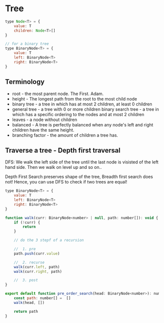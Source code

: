 # Tree

```js
type Node<T> = {
    value: T
    children: Node<T>[]
}

// for a binary tree
type BinaryNode<T> = {
    value: T
    left: BinaryNode<T>
    right: BinaryNode<T>
}
```

## Terminology

- root - the most parent node. The First. Adam.
- height - The longest path from the root to the most child node
- binary tree - a tree in which has at most 2 children, at least 0 children
- general tree - a tree with 0 or more children
  binary search tree - a tree in which has a specific ordering to the nodes and at most 2 children
- leaves - a node without children
- balanced - A tree is perfectly balanced when any node's left and right children have the same height.
- branching factor - the amount of children a tree has.

## Traverse a tree - Depth first traversal

DFS: We walk the left side of the tree until the last node is visisted of the left hand side.
Then we walk on level up and so on..

Depth First Search preserves shape of the tree, Breadth first search does not!
Hence, you can use DFS to check if two trees are equal!

```js
type BinaryNode<T> = {
    value: T
    left: BinaryNode<T>
    right: BinaryNode<T>
}

function walk(curr: BinaryNode<number> | null, path: number[]): void {
    if (!curr) {
        return
    }

    // do the 3 stepf of a recursion

    //  1. pre
    path.push(curr.value)

    //  2. recurse
    walk(curr.left, path)
    walk(curr.right, path)

    //  3. post
}

export default function pre_order_search(head: BinaryNode<number>): number[] {
    const path: number[] =  []
    walk(head, [])

    return path
}
```
